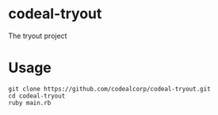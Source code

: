 # codeal-tryout
The tryout project

# Usage
```
git clone https://github.com/codealcorp/codeal-tryout.git
cd codeal-tryout
ruby main.rb
```

